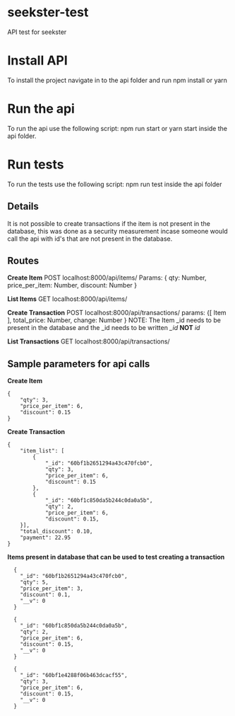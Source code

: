 # seekster-test
API test for seekster

# Install API
To install the project navigate in to the api folder and run npm install or yarn

# Run the api
To run the api use the following script: npm run start or yarn start inside the api folder.

# Run tests
To run the tests use the following script: npm run test inside the api folder

## Details
It is not possible to create transactions if the item is not present in the database, this was done as a security measurement incase someone would call the api with id's that are not present in the database.

## Routes

**Create Item**
POST localhost:8000/api/items/
Params: { qty: Number, price_per_item: Number, discount: Number }

**List Items**
GET localhost:8000/api/items/

**Create Transaction**
POST localhost:8000/api/transactions/
params: {[ Item ], total_price: Number, change: Number }
NOTE: The Item _id needs to be present in the database and the _id needs to be written *_id* **NOT** *id*

**List Transactions**
GET localhost:8000/api/transactions/

## Sample parameters for api calls
**Create Item**
```
{
	"qty": 3,
	"price_per_item": 6,
	"discount": 0.15
}
```

**Create Transaction**
```
{
	"item_list": [
		{
            "_id": "60bf1b2651294a43c470fcb0",
			"qty": 3,
	        "price_per_item": 6,
	        "discount": 0.15
		},
        {
            "_id": "60bf1c850da5b244c0da0a5b",
            "qty": 2,
            "price_per_item": 6,
            "discount": 0.15,
    }],
	"total_discount": 0.10,
	"payment": 22.95
}
```
**Items present in database that can be used to test creating a transaction**
```
  {
    "_id": "60bf1b2651294a43c470fcb0",
    "qty": 5,
    "price_per_item": 3,
    "discount": 0.1,
    "__v": 0
  }
```
```
  {
    "_id": "60bf1c850da5b244c0da0a5b",
    "qty": 2,
    "price_per_item": 6,
    "discount": 0.15,
    "__v": 0
  }
```
```
  {
    "_id": "60bf1e4288f06b463dcacf55",
    "qty": 3,
    "price_per_item": 6,
    "discount": 0.15,
    "__v": 0
  }
```


